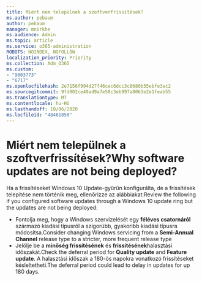 ```yaml
---
title: Miért nem települnek a szoftverfrissítések?
ms.author: pebaum
author: pebaum
manager: mnirkhe
ms.audience: Admin
ms.topic: article
ms.service: o365-administration
ROBOTS: NOINDEX, NOFOLLOW
localization_priority: Priority
ms.collection: Adm_O365
ms.custom:
- "9003773"
- "6717"
ms.openlocfilehash: 2e7156f994d27f46cec6dcc3c8680b55ebfe3ec2
ms.sourcegitcommit: 9fd002ce49ad9a7e58c3eb997a8063e2e1feab55
ms.translationtype: MT
ms.contentlocale: hu-HU
ms.lasthandoff: 10/06/2020
ms.locfileid: "48461850"
---
```

# <a name="why-software-updates-are-not-being-deployed"></a><span data-ttu-id="47b48-102">Miért nem települnek a szoftverfrissítések?</span><span class="sxs-lookup"><span data-stu-id="47b48-102">Why software updates are not being deployed?</span></span>

<span data-ttu-id="47b48-103">Ha a frissítéseket Windows 10 Update-gyűrűn konfigurálta, de a frissítések telepítése nem történik meg, ellenőrizze az alábbiakat:</span><span class="sxs-lookup"><span data-stu-id="47b48-103">Review the following if you configured software updates through a Windows 10 update ring but the updates are not being deployed:</span></span>  

- <span data-ttu-id="47b48-104">Fontolja meg, hogy a Windows szervizelését egy  **féléves csatornáról**  származó kiadási típusról a szigorúbb, gyakoribb kiadási típusra módosítsa.</span><span class="sxs-lookup"><span data-stu-id="47b48-104">Consider changing Windows servicing from a  **Semi-Annual Channel**  release type to a stricter, more frequent release type</span></span>  
- <span data-ttu-id="47b48-105">Jelölje be a  **minőség frissítésének**  és  **frissítésének**halasztási időszakát.</span><span class="sxs-lookup"><span data-stu-id="47b48-105">Check the deferral period for  **Quality update**  and  **Feature update**.</span></span> <span data-ttu-id="47b48-106">A halasztási időszak a 180-ös napokra vonatkozó frissítéseket késleltetheti.</span><span class="sxs-lookup"><span data-stu-id="47b48-106">The deferral period could lead to delay in updates for up 180 days.</span></span>

